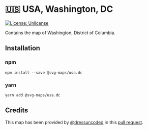 # 🇺🇸 USA, Washington, DC

[![License: Unlicense](https://img.shields.io/badge/license-Unlicense-blue.svg)](http://unlicense.org/)

Contains the map of Washington, District of Columbia.


## Installation

### npm

`npm install --save @svg-maps/usa.dc`

### yarn

`yarn add @svg-maps/usa.dc`

## Credits

This map has been provided by [@dressuncoded](https://github.com/dressuncoded) in this [pull request]().
